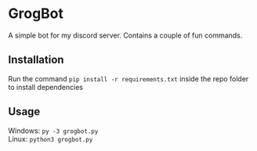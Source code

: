# GrogBot
 
A simple bot for my discord server. Contains a couple of fun commands.

## Installation

Run the command `pip install -r requirements.txt` inside the repo folder to install dependencies

## Usage

Windows: `py -3 grogbot.py`  
Linux: `python3 grogbot.py`
